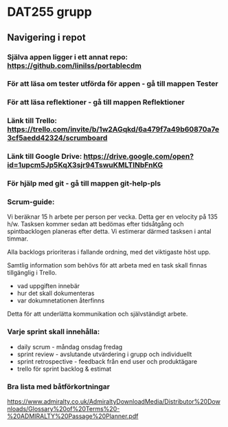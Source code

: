 # DAT255 grupp 

## Navigering i repot

### Själva appen ligger i ett annat repo: https://github.com/linilss/portablecdm

### För att läsa om tester utförda för appen - gå till mappen Tester

### För att läsa reflektioner - gå till mappen Reflektioner

### Länk till Trello: https://trello.com/invite/b/1w2AGqkd/6a479f7a49b60870a7e3cf5aedd42324/scrumboard

### Länk till Google Drive: https://drive.google.com/open?id=1upcm5Jp5KqX3sjr94TswuKMLTlNbFnKG

### För hjälp med git - gå till mappen git-help-pls



### Scrum-guide:

Vi beräknar 15 h arbete per person per vecka. Detta ger en velocity på 135 h/w.
Tasksen kommer sedan att bedömas efter tidsåtgång och spintbacklogen planeras efter detta.
Vi estimerar därmed tasksen i antal timmar.

Alla backlogs prioriteras i fallande ordning, med det viktigaste höst upp.

Samtlig information som behövs för att arbeta med en task skall finnas tillgänglig i Trello.

- vad uppgiften innebär
- hur det skall dokumenteras
- var dokumnetationen återfinns

Detta för att underlätta kommunikation och självständigt arbete.

### Varje sprint skall innehålla: 

- daily scrum - måndag onsdag fredag
- sprint review - avslutande utvärdering i grupp och individuellt
- sprint retrospective - feedback från end user och produktägare
- trello för sprint backlog & estimat




### Bra lista med båtförkortningar
https://www.admiralty.co.uk/AdmiraltyDownloadMedia/Distributor%20Downloads/Glossary%20of%20Terms%20-%20ADMIRALTY%20Passage%20Planner.pdf

